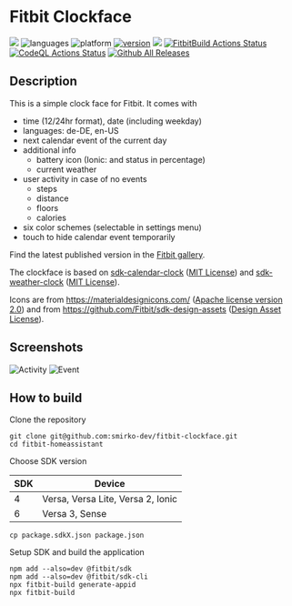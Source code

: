 # Fitbit Clockface

[![](https://img.shields.io/badge/Fitbit%20App%20Gallery-%2300B0B9?style=flat&logo=fitbit&logoColor=white)](https://gallery.fitbit.com/details/ae441b73-2660-407f-b796-a98d1d0583a0)
![languages](https://img.shields.io/badge/languages-JavaScript%20|%20CSS-blue)
![platform](https://img.shields.io/badge/platforms-Ionic%20|%20Versa%20|%20Versa%202%20|%20Versa%20Lite%20|%20Versa%203%20|%20Sense-silver)
[![version](https://img.shields.io/badge/version-%201.7.1-blue)](https://github.com/smirko-dev/fitbit-clockface/blob/master/CHANGELOG.md)
[![](https://img.shields.io/badge/license-MIT-blue)](https://github.com/smirko-dev/fitbit-clockface/blob/master/LICENSE)
[![FitbitBuild Actions Status](https://github.com/smirko-dev/fitbit-clockface/workflows/FitbitBuild/badge.svg)](https://github.com/smirko-dev/fitbit-clockface/actions)
[![CodeQL Actions Status](https://github.com/smirko-dev/fitbit-clockface/workflows/CodeQL/badge.svg)](https://github.com/smirko-dev/fitbit-clockface/actions)
[![Github All Releases](https://img.shields.io/github/downloads/smirko-dev/fitbit-clockface/total.svg)](https://github.com/smirko-dev/fitbit-clockface/releases)

## Description

This is a simple clock face for Fitbit.
It comes with
- time (12/24hr format), date (including weekday)
- languages: de-DE, en-US
- next calendar event of the current day
- additional info
  - battery icon (Ionic: and status in percentage)
  - current weather
- user activity in case of no events 
  - steps
  - distance
  - floors
  - calories
- six color schemes (selectable in settings menu)
- touch to hide calendar event temporarily

Find the latest published version in the [Fitbit gallery](https://gallery.fitbit.com/details/ae441b73-2660-407f-b796-a98d1d0583a0).

The clockface is based on [sdk-calendar-clock](https://github.com/Fitbit/sdk-calendar-clock) ([MIT License](https://github.com/Fitbit/sdk-calendar-clock/blob/master/LICENCE)) and [sdk-weather-clock](https://github.com/Fitbit/sdk-weather-clock) ([MIT License](https://github.com/Fitbit/sdk-weather-clock/blob/master/LICENCE)).

Icons are from https://materialdesignicons.com/ ([Apache license version 2.0](https://www.apache.org/licenses/LICENSE-2.0.html)) and from https://github.com/Fitbit/sdk-design-assets ([Design Asset License](https://github.com/Fitbit/sdk-design-assets/blob/master/LICENCE.txt)).

## Screenshots

![Activity](screenshots/activity.png) ![Event](screenshots/event.png)

## How to build

Clone the repository

```
git clone git@github.com:smirko-dev/fitbit-clockface.git
cd fitbit-homeassistant
```

Choose SDK version

| SDK | Device                            |
|-----|-----------------------------------|
| 4   | Versa, Versa Lite, Versa 2, Ionic |
| 6   | Versa 3, Sense                    |

```
cp package.sdkX.json package.json
```

Setup SDK and build the application

```
npm add --also=dev @fitbit/sdk
npm add --also=dev @fitbit/sdk-cli
npx fitbit-build generate-appid
npx fitbit-build
```
